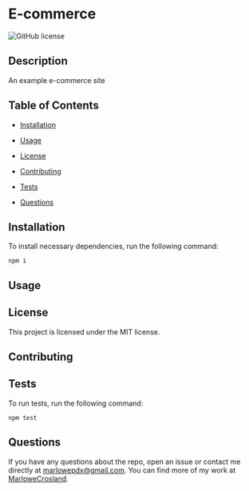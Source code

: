 # E-commerce
![GitHub license](https://img.shields.io/badge/license-MIT-blue.svg)

## Description

An example e-commerce site

## Table of Contents 

* [Installation](#installation)

* [Usage](#usage)

* [License](#license)

* [Contributing](#contributing)

* [Tests](#tests)

* [Questions](#questions)

## Installation

To install necessary dependencies, run the following command:

```
npm i
```

## Usage



## License

This project is licensed under the MIT license.
  
## Contributing



## Tests

To run tests, run the following command:

```
npm test
```

## Questions

If you have any questions about the repo, open an issue or contact me directly at marlowepdx@gmail.com. You can find more of my work at [MarloweCrosland](https://github.com/MarloweCrosland/).

